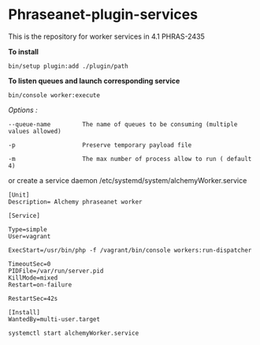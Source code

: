 # Phraseanet-plugin-services
This is the repository for worker services in 4.1 PHRAS-2435

**To install**

`bin/setup plugin:add ./plugin/path`

**To listen queues and launch corresponding service**

`bin/console worker:execute`

 _Options :_
 
 ```
 --queue-name         The name of queues to be consuming (multiple values allowed)
 
 -p                   Preserve temporary payload file
 
 -m                   The max number of process allow to run ( default 4)
 ```


or create a service daemon /etc/systemd/system/alchemyWorker.service


`````
[Unit]
Description= Alchemy phraseanet worker

[Service]

Type=simple
User=vagrant

ExecStart=/usr/bin/php -f /vagrant/bin/console workers:run-dispatcher

TimeoutSec=0
PIDFile=/var/run/server.pid
KillMode=mixed
Restart=on-failure

RestartSec=42s

[Install]
WantedBy=multi-user.target
`````


`systemctl start alchemyWorker.service`

